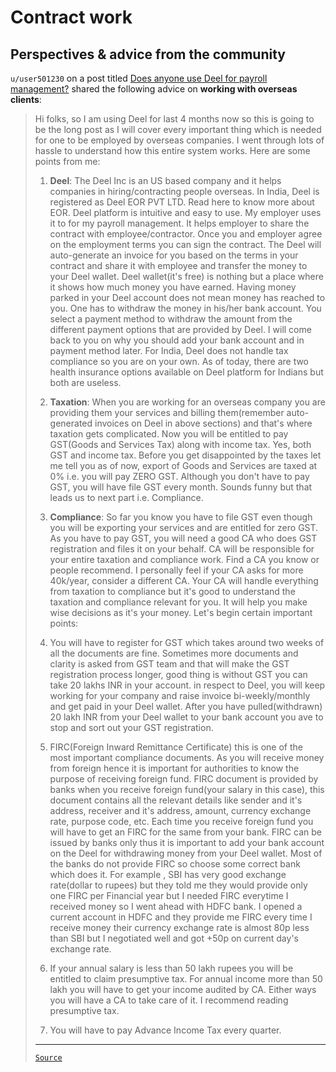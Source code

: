 # Contract work

## Perspectives & advice from the community

`u/user501230` on a post titled [Does anyone use Deel for payroll management?](https://www.reddit.com/r/developersIndia/comments/osk5u1/does_anyone_use_deel_for_payroll_management/) shared the following advice on **working with overseas clients**:

<blockquote>

Hi folks, so I am using Deel for last 4 months now so this is going to be the long post as I will cover every important thing which is needed for one to be employed by overseas companies. I went through lots of hassle to understand how this entire system works. Here are some points from me:

1. **Deel**: The Deel Inc is an US based company and it helps companies in hiring/contracting people overseas. In India, Deel is registered as Deel EOR PVT LTD.
Read here to know more about EOR. Deel platform is intuitive and easy to use. My employer uses it to for my payroll management. It helps employer to share the contract with employee/contractor. Once you and employer agree on the employment terms you can sign the contract. The Deel will auto-generate an invoice for you based on the terms in your contract and share it with employee and transfer the money to your Deel wallet. Deel wallet(it's free) is nothing but a place where it shows how much money you have earned. Having money parked in your Deel account does not mean money has reached to you. One has to withdraw the money in his/her bank account. You select a payment method to withdraw the amount from the different payment options that are provided by Deel. I will come back to you on why you should add your bank account and in payment method later. For India, Deel does not handle tax compliance so you are on your own. As of today, there are two health insurance options available on Deel platform for Indians but both are useless.
1. **Taxation**: When you are working for an overseas company you are providing them your services and billing them(remember auto-generated invoices on Deel in above sections) and that's where taxation gets complicated. Now you will be entitled to pay GST(Goods and Services Tax) along with income tax. Yes, both GST and income tax. Before you get disappointed by the taxes let me tell you as of now, export of Goods and Services are taxed at 0% i.e. you will pay ZERO GST. Although you don't have to pay GST, you will have file GST every month. Sounds funny but that leads us to next part i.e. Compliance.
2. **Compliance**: So far you know you have to file GST even though you will be exporting your services and are entitled for zero GST. As you have to pay GST, you will need a good CA who does GST registration and files it on your behalf. CA will be responsible for your entire taxation and compliance work. Find a CA you know or people recommend. I personally feel if your CA asks for more 40k/year, consider a different CA.
Your CA will handle everything from taxation to compliance but it's good to understand the taxation and compliance relevant for you. It will help you make wise decisions as it's your money. Let's begin certain important points:
1. You will have to register for GST which takes around two weeks of all the documents are fine. Sometimes more documents and clarity is asked from GST team and that will make the GST registration process longer, good thing is without GST you can take 20 lakhs INR in your account. in respect to Deel, you will keep working for your company and raise invoice bi-weekly/monthly and get paid in your Deel wallet. After you have pulled(withdrawn) 20 lakh INR from your Deel wallet to your bank account you ave to stop and sort out your GST registration.
2. FIRC(Foreign Inward Remittance Certificate) this is one of the most important compliance documents. As you will receive money from foreign hence it is important for authorities to know the purpose of receiving foreign fund. FIRC document is provided by banks when you receive foreign fund(your salary in this case), this document contains all the relevant details like sender and it's address, receiver and it's address, amount, currency exchange rate, purpose code, etc. Each time you receive foreign fund you will have to get an FIRC for the same from your bank.
FIRC can be issued by banks only thus it is important to add your bank account on the Deel for withdrawing money from your Deel wallet.
Most of the banks do not provide FIRC so choose some correct bank which does it. For example , SBI has very good exchange rate(dollar to rupees) but they told me they would provide only one FIRC per Financial year but I needed FIRC everytime I received money so I went ahead with HDFC bank. I opened a current account in HDFC and they provide me FIRC every time I receive money their currency exchange rate is almost 80p less than SBI but I negotiated well and got +50p on current day's exchange rate.

1. If your annual salary is less than 50 lakh rupees you will be entitled to claim presumptive tax. For annual income more than 50 lakh you will have to get your income audited by CA. Either ways you will have a CA to take care of it. I recommend reading presumptive tax.
2. You will have to pay Advance Income Tax every quarter.

---

[`Source`](https://www.reddit.com/r/developersIndia/comments/osk5u1/comment/ht0jg08/?utm_source=share&utm_medium=web3x&utm_name=web3xcss&utm_term=1&utm_content=share_button)

</blockquote>
